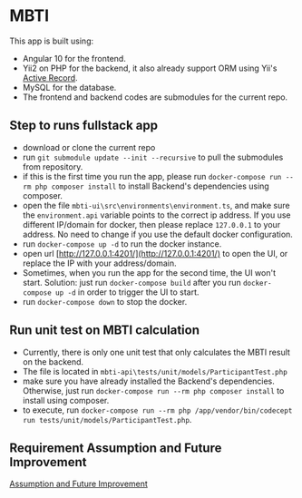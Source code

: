 # MBTI

This app is built using:
- Angular 10 for the frontend.
- Yii2 on PHP for the backend, it also already support ORM using Yii's [Active Record](https://www.yiiframework.com/doc/guide/2.0/en/db-active-record).
- MySQL for the database.
- The frontend and backend codes are submodules for the current repo.

## Step to runs fullstack app
- download or clone the current repo
- run `git submodule update --init --recursive` to pull the submodules from repository.
- if this is the first time you run the app, please run `docker-compose run --rm php composer install` to install Backend's dependencies using composer. 
- open the file `mbti-ui\src\environments\environment.ts`, and make sure the `environment.api` variable points to the correct ip address. If you use different IP/domain for docker, then please replace `127.0.0.1` to your address. No need to change if you use the default docker configuration.
- run `docker-compose up -d` to run the docker instance.
- open url [http://127.0.0.1:4201/](http://127.0.0.1:4201/) to open the UI, or replace the IP with your address/domain. 
- Sometimes, when you run the app for the second time, the UI won't start. Solution: just run `docker-compose build` after you run `docker-compose up -d` in order to trigger the UI to start.
- run `docker-compose down` to stop the docker.


## Run unit test on MBTI calculation
- Currently, there is only one unit test that only calculates the MBTI result on the backend.
- The file is located in `mbti-api\tests/unit/models/ParticipantTest.php`
- make sure you have already installed the Backend's dependencies. Otherwise, just run `docker-compose run --rm php composer install` to install using composer.
- to execute, run `docker-compose run --rm php /app/vendor/bin/codecept run tests/unit/models/ParticipantTest.php`. 


## Requirement Assumption and Future Improvement
[Assumption and Future Improvement](next-improvement.md)